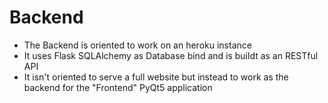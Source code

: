 # Backend

- The Backend is oriented to work on an heroku instance
- It uses Flask SQLAlchemy as Database bind and is buildt as an RESTful API
- It isn't oriented to serve a full website but instead to work as the backend for the "Frontend" PyQt5 application
